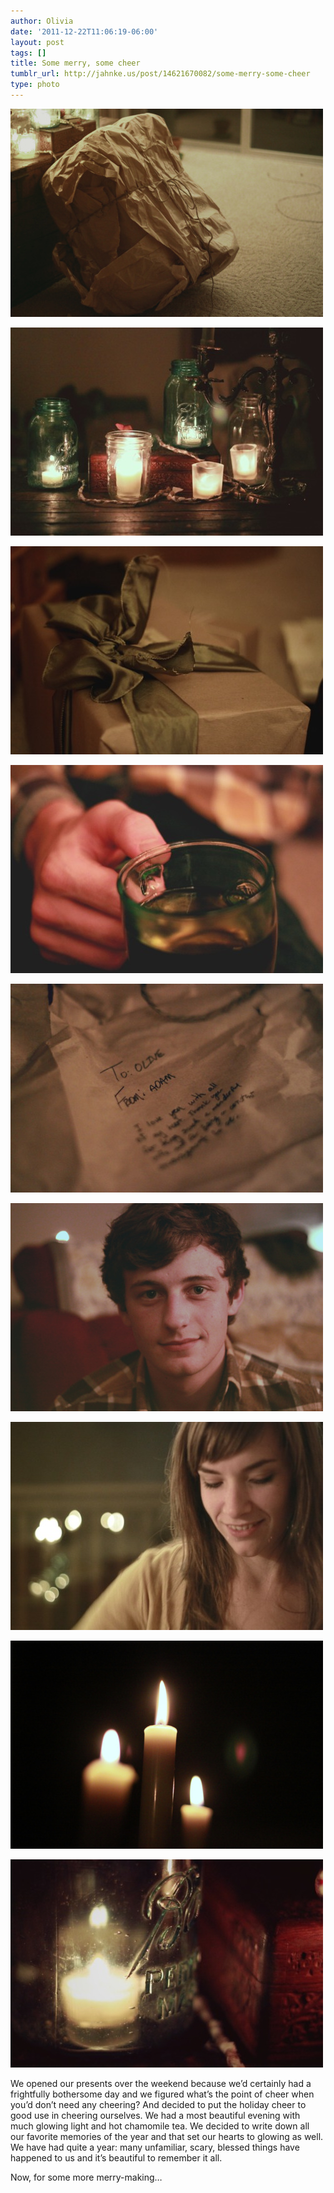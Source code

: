```yaml
---
author: Olivia
date: '2011-12-22T11:06:19-06:00'
layout: post
tags: []
title: Some merry, some cheer
tumblr_url: http://jahnke.us/post/14621670082/some-merry-some-cheer
type: photo
---
```


![](/media/tumblr_lwm7a7y3KT1qfd5w2.jpg)

![](/media/tumblr_lwm71oxkrZ1qfd5w2.jpg)

![](/media/tumblr_lwm72qQrnc1qfd5w2.jpg)

![](/media/tumblr_lwm73a59Wp1qfd5w2.jpg)

![](/media/tumblr_lwm77lWlkH1qfd5w2.jpg)

![](/media/tumblr_lwm78sip9Z1qfd5w2.jpg)

![](/media/tumblr_lwm79iB6IZ1qfd5w2.jpg)

![](/media/tumblr_lwm726jrP31qfd5w2.jpg)

![](/media/tumblr_lwm785cH9m1qfd5w2.jpg)

We opened our presents over the weekend because we’d certainly had a frightfully bothersome day and we figured what’s the point of cheer when you’d don’t need any cheering? And decided to put the holiday cheer to good use in cheering ourselves. We had a most beautiful evening with much glowing light and hot chamomile tea. We decided to write down all our favorite memories of the year and that set our hearts to glowing as well. We have had quite a year: many unfamiliar, scary, blessed things have happened to us and it’s beautiful to remember it all. 

Now, for some more merry-making…
